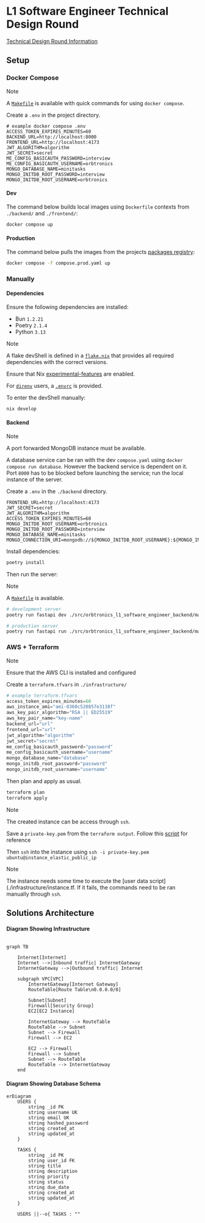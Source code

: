 # L1 Software Engineer Technical Design Round

[Technical Design Round Information](./docs/L1-Software-Engineer-Technical-Design-Round-Challenge_05_09_2025.pdf)

## Setup

### Docker Compose

> [!NOTE]
>
> A [`Makefile`](./Makefile) is available with quick commands
> for using `docker compose`.

Create a `.env` in the project directory.

```env
# example docker compose .env
ACCESS_TOKEN_EXPIRES_MINUTES=60
BACKEND_URL=http://localhost:8000
FRONTEND_URL=http://localhost:4173
JWT_ALGORITHM=algorithm
JWT_SECRET=secret
ME_CONFIG_BASICAUTH_PASSWORD=interview
ME_CONFIG_BASICAUTH_USERNAME=orbtronics
MONGO_DATABASE_NAME=minitasks
MONGO_INITDB_ROOT_PASSWORD=interview
MONGO_INITDB_ROOT_USERNAME=orbtronics
```

#### Dev

The command below builds local images using `Dockerfile` contexts from
`./backend/` and `./frontend/`:

```sh
docker compose up
```

#### Production

The command below pulls the images from the projects
[packages registry](https://github.com/nooneknowspeter?tab=packages&repo_name=orbtronics-l1-software-engineer):

```sh
docker compose -f compose.prod.yaml up
```

### Manually

#### Dependencies

Ensure the following dependencies are installed:

- Bun `1.2.21`
- Poetry `2.1.4`
- Python `3.13`

> [!NOTE]
>
> A flake devShell is defined in a [`flake.nix`](./flake.nix)
> that provides all required dependencies with the correct versions.
>
> Ensure that Nix [experimental-features](https://nixos.wiki/wiki/Flakes)
> are enabled.
>
> For [`direnv`](https://github.com/direnv/direnv) users,
> a [`.envrc`](./.envrc) is provided.
>
> To enter the devShell manually:
>
> ```sh
> nix develop
> ```

#### Backend

> [!NOTE]
>
> A port forwarded MongoDB instance must be available.
>
> A database service can be ran with the dev `compose.yaml` using
> `docker compose run database`. However the backend service is dependent on it.
> Port `8000` has to be blocked before launching the service;
> run the local instance of the server.

Create a `.env` in the `./backend` directory.

```env
FRONTEND_URL=http://localhost:4173
JWT_SECRET=secret
JWT_ALGORITHM=algorithm
ACCESS_TOKEN_EXPIRES_MINUTES=60
MONGO_INITDB_ROOT_USERNAME=orbtronics
MONGO_INITDB_ROOT_PASSWORD=interview
MONGO_DATABASE_NAME=minitasks
MONGO_CONNECTION_URI=mongodb://${MONGO_INITDB_ROOT_USERNAME}:${MONGO_INITDB_ROOT_PASSWORD}@localhost:27017
```

Install dependencies:

```sh
poetry install
```

Then run the server:

> [!NOTE]
>
> A [`Makefile`](./backend/Makefile) is available.

```sh
# development server
poetry run fastapi dev ./src/orbtronics_l1_software_engineer_backend/main.py
```

```sh
# production server
poetry run fastapi run ./src/orbtronics_l1_software_engineer_backend/main.py
```

### AWS + Terraform

> [!NOTE]
>
> Ensure that the AWS CLI is installed and configured

Create a `terraform.tfvars` in `./infrastructure/`

```terraform
# example terraform.tfvars
access_token_expires_minutes=60
aws_instance_ami="ami-0360c520857e3138f"
aws_key_pair_algorithm="RSA || ED25519"
aws_key_pair_name="key-name"
backend_url="url"
frontend_url="url"
jwt_algorithm="algorithm"
jwt_secret="secret"
me_config_basicauth_password="password"
me_config_basicauth_username="username"
mongo_database_name="database"
mongo_initdb_root_password="password"
mongo_initdb_root_username="username"
```

Then plan and apply as usual.

```sh
terraform plan
terraform apply
```

> [!NOTE]
>
> The created instance can be access through `ssh`.
>
> Save a `private-key.pem` from the `terraform output`.
> Follow this [script](./infrastructure/scripts/extract-pem-key.sh) for reference
>
> Then `ssh` into the instance using
> `ssh -i private-key.pem ubuntu@instance_elastic_public_ip`

> [!NOTE]
>
> The instance needs some time to execute the [user data script](./infrastructure/instance.tf.
> If it fails, the commands need to be ran manually through `ssh`.

## Solutions Architecture

#### Diagram Showing Infrastructure

```mermaid

graph TB

    Internet[Internet]
    Internet -->|Inbound traffic| InternetGateway
    InternetGateway -->|Outbound traffic| Internet

    subgraph VPC[VPC]
        InternetGateway[Internet Gateway]
        RouteTable[Route Table\n0.0.0.0/0]

        Subnet[Subnet]
        Firewall[Security Group]
        EC2[EC2 Instance]

        InternetGateway --> RouteTable
        RouteTable --> Subnet
        Subnet --> Firewall
        Firewall --> EC2

        EC2 --> Firewall
        Firewall --> Subnet
        Subnet --> RouteTable
        RouteTable --> InternetGateway
    end

```

#### Diagram Showing Database Schema

```mermaid
erDiagram
    USERS {
        string _id PK
        string username UK
        string email UK
        string hashed_password
        string created_at
        string updated_at
    }

    TASKS {
        string _id PK
        string user_id FK
        string title
        string description
        string priority
        string status
        string due_date
        string created_at
        string updated_at
    }

    USERS ||--o{ TASKS : ""
```
